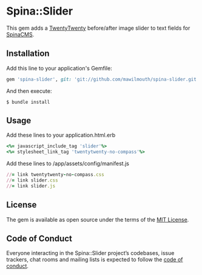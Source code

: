 # Spina::Slider

This gem adds a [TwentyTwenty](https://zurb.com/playground/twentytwenty) before/after image slider to text
fields for [SpinaCMS](https://github.com/SpinaCMS/Spina).

## Installation

Add this line to your application's Gemfile:

```ruby
gem 'spina-slider', git: 'git://github.com/mawilmouth/spina-slider.git'
```

And then execute:

    $ bundle install

## Usage

Add these lines to your application.html.erb 

```ruby
<%= javascript_include_tag 'slider'%>
<%= stylesheet_link_tag 'twentytwenty-no-compass'%>
```

Add these lines to /app/assets/config/manifest.js

```ruby
//= link twentytwenty-no-compass.css
//= link slider.css
//= link slider.js
```

## License

The gem is available as open source under the terms of the [MIT License](https://opensource.org/licenses/MIT).

## Code of Conduct

Everyone interacting in the Spina::Slider project’s codebases, issue trackers, chat rooms and mailing lists is expected to follow the [code of conduct](https://github.com/[USERNAME]/spina-slider/blob/master/CODE_OF_CONDUCT.md).
